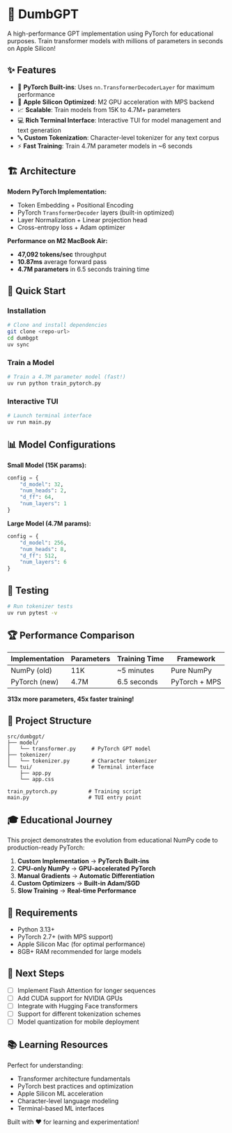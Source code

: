 # 🧠 DumbGPT

A high-performance GPT implementation using PyTorch for educational purposes. Train transformer models with millions of parameters in seconds on Apple Silicon!

## ✨ Features

- 🚀 **PyTorch Built-ins**: Uses `nn.TransformerDecoderLayer` for maximum performance
- 🎯 **Apple Silicon Optimized**: M2 GPU acceleration with MPS backend
- 📈 **Scalable**: Train models from 15K to 4.7M+ parameters
- 💻 **Rich Terminal Interface**: Interactive TUI for model management and text generation
- 🔤 **Custom Tokenization**: Character-level tokenizer for any text corpus
- ⚡ **Fast Training**: Train 4.7M parameter models in ~6 seconds

## 🏗️ Architecture

**Modern PyTorch Implementation:**
- Token Embedding + Positional Encoding
- PyTorch `TransformerDecoder` layers (built-in optimized)
- Layer Normalization + Linear projection head
- Cross-entropy loss + Adam optimizer

**Performance on M2 MacBook Air:**
- **47,092 tokens/sec** throughput
- **10.87ms** average forward pass
- **4.7M parameters** in 6.5 seconds training time

## 🚀 Quick Start

### Installation
```bash
# Clone and install dependencies
git clone <repo-url>
cd dumbgpt
uv sync
```

### Train a Model
```bash
# Train a 4.7M parameter model (fast!)
uv run python train_pytorch.py
```

### Interactive TUI
```bash
# Launch terminal interface
uv run main.py
```

## 📊 Model Configurations

**Small Model (15K params):**
```python
config = {
    "d_model": 32,
    "num_heads": 2, 
    "d_ff": 64,
    "num_layers": 1
}
```

**Large Model (4.7M params):**
```python
config = {
    "d_model": 256,
    "num_heads": 8,
    "d_ff": 512, 
    "num_layers": 6
}
```

## 🧪 Testing

```bash
# Run tokenizer tests
uv run pytest -v
```

## 🏆 Performance Comparison

| Implementation | Parameters | Training Time | Framework |
|---------------|------------|---------------|-----------|
| NumPy (old) | 11K | ~5 minutes | Pure NumPy |
| PyTorch (new) | 4.7M | 6.5 seconds | PyTorch + MPS |

**313x more parameters, 45x faster training!**

## 📁 Project Structure

```
src/dumbgpt/
├── model/
│   └── transformer.py     # PyTorch GPT model
├── tokenizer/
│   └── tokenizer.py       # Character tokenizer  
└── tui/                   # Terminal interface
    ├── app.py
    └── app.css

train_pytorch.py          # Training script
main.py                   # TUI entry point
```

## 🎓 Educational Journey

This project demonstrates the evolution from educational NumPy code to production-ready PyTorch:

1. **Custom Implementation** → **PyTorch Built-ins**
2. **CPU-only NumPy** → **GPU-accelerated PyTorch** 
3. **Manual Gradients** → **Automatic Differentiation**
4. **Custom Optimizers** → **Built-in Adam/SGD**
5. **Slow Training** → **Real-time Performance**

## 🔧 Requirements

- Python 3.13+
- PyTorch 2.7+ (with MPS support)
- Apple Silicon Mac (for optimal performance)
- 8GB+ RAM recommended for large models

## 🎯 Next Steps

- [ ] Implement Flash Attention for longer sequences
- [ ] Add CUDA support for NVIDIA GPUs  
- [ ] Integrate with Hugging Face transformers
- [ ] Support for different tokenization schemes
- [ ] Model quantization for mobile deployment

## 📚 Learning Resources

Perfect for understanding:
- Transformer architecture fundamentals
- PyTorch best practices and optimization
- Apple Silicon ML acceleration
- Character-level language modeling
- Terminal-based ML interfaces

Built with ❤️ for learning and experimentation!